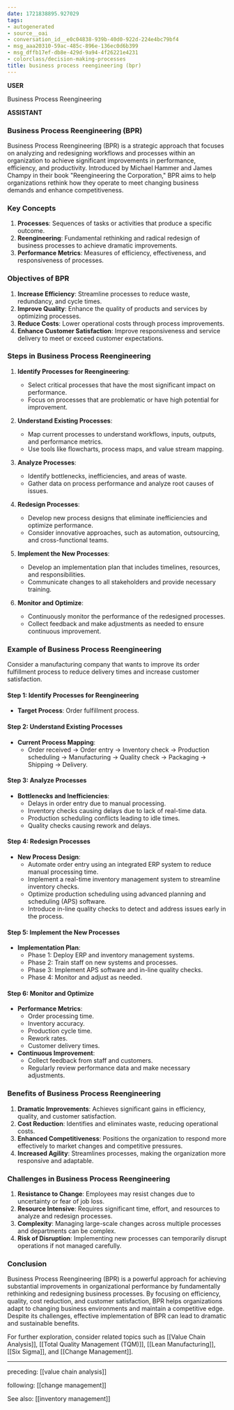 ```yaml
---
date: 1721838895.927029
tags:
- autogenerated
- source__oai
- conversation_id__e0c04838-939b-40d0-922d-224e4bc79bf4
- msg_aaa20310-59ac-485c-896e-136ec0d6b399
- msg_dffb17ef-db8e-429d-9a94-4f26221e4231
- colorclass/decision-making-processes
title: business process reengineering (bpr)
---
```


**USER**

Business Process Reengineering


**ASSISTANT**

### Business Process Reengineering (BPR)

Business Process Reengineering (BPR) is a strategic approach that focuses on analyzing and redesigning workflows and processes within an organization to achieve significant improvements in performance, efficiency, and productivity. Introduced by Michael Hammer and James Champy in their book "Reengineering the Corporation," BPR aims to help organizations rethink how they operate to meet changing business demands and enhance competitiveness.

### Key Concepts

1. **Processes**: Sequences of tasks or activities that produce a specific outcome.
2. **Reengineering**: Fundamental rethinking and radical redesign of business processes to achieve dramatic improvements.
3. **Performance Metrics**: Measures of efficiency, effectiveness, and responsiveness of processes.

### Objectives of BPR

1. **Increase Efficiency**: Streamline processes to reduce waste, redundancy, and cycle times.
2. **Improve Quality**: Enhance the quality of products and services by optimizing processes.
3. **Reduce Costs**: Lower operational costs through process improvements.
4. **Enhance Customer Satisfaction**: Improve responsiveness and service delivery to meet or exceed customer expectations.

### Steps in Business Process Reengineering

1. **Identify Processes for Reengineering**:
   - Select critical processes that have the most significant impact on performance.
   - Focus on processes that are problematic or have high potential for improvement.

2. **Understand Existing Processes**:
   - Map current processes to understand workflows, inputs, outputs, and performance metrics.
   - Use tools like flowcharts, process maps, and value stream mapping.

3. **Analyze Processes**:
   - Identify bottlenecks, inefficiencies, and areas of waste.
   - Gather data on process performance and analyze root causes of issues.

4. **Redesign Processes**:
   - Develop new process designs that eliminate inefficiencies and optimize performance.
   - Consider innovative approaches, such as automation, outsourcing, and cross-functional teams.

5. **Implement the New Processes**:
   - Develop an implementation plan that includes timelines, resources, and responsibilities.
   - Communicate changes to all stakeholders and provide necessary training.

6. **Monitor and Optimize**:
   - Continuously monitor the performance of the redesigned processes.
   - Collect feedback and make adjustments as needed to ensure continuous improvement.

### Example of Business Process Reengineering

Consider a manufacturing company that wants to improve its order fulfillment process to reduce delivery times and increase customer satisfaction.

#### Step 1: Identify Processes for Reengineering
- **Target Process**: Order fulfillment process.

#### Step 2: Understand Existing Processes
- **Current Process Mapping**:
  - Order received → Order entry → Inventory check → Production scheduling → Manufacturing → Quality check → Packaging → Shipping → Delivery.

#### Step 3: Analyze Processes
- **Bottlenecks and Inefficiencies**:
  - Delays in order entry due to manual processing.
  - Inventory checks causing delays due to lack of real-time data.
  - Production scheduling conflicts leading to idle times.
  - Quality checks causing rework and delays.

#### Step 4: Redesign Processes
- **New Process Design**:
  - Automate order entry using an integrated ERP system to reduce manual processing time.
  - Implement a real-time inventory management system to streamline inventory checks.
  - Optimize production scheduling using advanced planning and scheduling (APS) software.
  - Introduce in-line quality checks to detect and address issues early in the process.

#### Step 5: Implement the New Processes
- **Implementation Plan**:
  - Phase 1: Deploy ERP and inventory management systems.
  - Phase 2: Train staff on new systems and processes.
  - Phase 3: Implement APS software and in-line quality checks.
  - Phase 4: Monitor and adjust as needed.

#### Step 6: Monitor and Optimize
- **Performance Metrics**:
  - Order processing time.
  - Inventory accuracy.
  - Production cycle time.
  - Rework rates.
  - Customer delivery times.
- **Continuous Improvement**:
  - Collect feedback from staff and customers.
  - Regularly review performance data and make necessary adjustments.

### Benefits of Business Process Reengineering

1. **Dramatic Improvements**: Achieves significant gains in efficiency, quality, and customer satisfaction.
2. **Cost Reduction**: Identifies and eliminates waste, reducing operational costs.
3. **Enhanced Competitiveness**: Positions the organization to respond more effectively to market changes and competitive pressures.
4. **Increased Agility**: Streamlines processes, making the organization more responsive and adaptable.

### Challenges in Business Process Reengineering

1. **Resistance to Change**: Employees may resist changes due to uncertainty or fear of job loss.
2. **Resource Intensive**: Requires significant time, effort, and resources to analyze and redesign processes.
3. **Complexity**: Managing large-scale changes across multiple processes and departments can be complex.
4. **Risk of Disruption**: Implementing new processes can temporarily disrupt operations if not managed carefully.

### Conclusion

Business Process Reengineering (BPR) is a powerful approach for achieving substantial improvements in organizational performance by fundamentally rethinking and redesigning business processes. By focusing on efficiency, quality, cost reduction, and customer satisfaction, BPR helps organizations adapt to changing business environments and maintain a competitive edge. Despite its challenges, effective implementation of BPR can lead to dramatic and sustainable benefits.

For further exploration, consider related topics such as [[Value Chain Analysis]], [[Total Quality Management (TQM)]], [[Lean Manufacturing]], [[Six Sigma]], and [[Change Management]].


---

preceding: [[value chain analysis]]  


following: [[change management]]

See also: [[inventory management]]